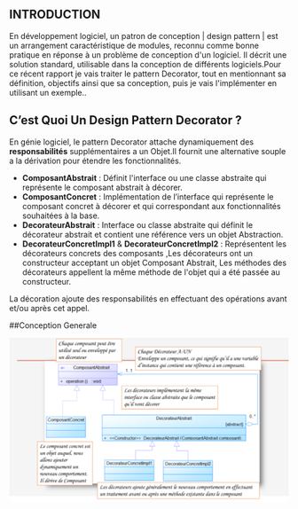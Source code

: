 ## INTRODUCTION

En développement logiciel, un patron de conception | design pattern | est un arrangement caractéristique de modules, reconnu comme bonne pratique en réponse à un problème de conception d'un logiciel. Il décrit une solution standard, utilisable dans la conception de différents logiciels.Pour ce récent rapport je vais traiter le pattern Decorator, tout en mentionnant sa définition, objectifs ainsi que sa conception, puis je vais l'implémenter en utilisant un exemple..

## C’est Quoi Un Design Pattern Decorator ?

En génie logiciel, le pattern Decorator  attache dynamiquement des **responsabilités** supplémentaires a un Objet.Il fournit une alternative souple a la dérivation pour étendre les fonctionnalités.
- **ComposantAbstrait** : Définit l'interface ou une classe abstraite qui représente le composant abstrait à décorer. 
- **ComposantConcret** : Implémentation de l’interface qui représente le composant concret à décorer et qui correspondant aux fonctionnalités souhaitées à la base. 
- **DecorateurAbstrait** : Interface ou classe abstraite qui définit le décorateur abstrait et contient une référence vers un objet Abstraction. 
- **DecorateurConcretImpl1** & **DecorateurConcretImpl2** : Représentent les décorateurs concrets des composants ,Les décorateurs ont un constructeur acceptant un objet Composant Abstrait, Les méthodes des décorateurs appellent la même méthode de l'objet qui a été passée au constructeur. 

La décoration ajoute des responsabilités en effectuant des opérations avant et/ou après cet appel.

##Conception Generale

![Conception](DecoratorConception.PNG)
